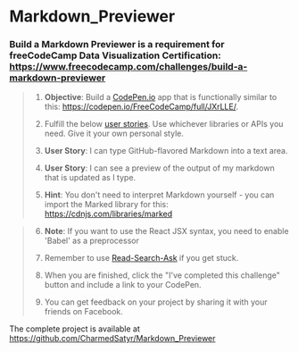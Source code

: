 # **Markdown_Previewer**
### Build a Markdown Previewer is a requirement for freeCodeCamp Data Visualization Certification: https://www.freecodecamp.com/challenges/build-a-markdown-previewer

>1. **Objective**: Build a [CodePen.io](https://codepen.io/) app that is functionally similar to this: https://codepen.io/FreeCodeCamp/full/JXrLLE/.
>
>2. Fulfill the below [user stories]('https://en.wikipedia.org/wiki/User_story'). Use whichever libraries or APIs you need. Give it your own personal style.
>
>3. **User Story**: I can type GitHub-flavored Markdown into a text area.
>
>4. **User Story**: I can see a preview of the output of my markdown that is updated as I type.
>
>5. **Hint**: You don't need to interpret Markdown yourself - you can import the Marked library for this: https://cdnjs.com/libraries/marked

>6. **Note**: If you want to use the React JSX syntax, you need to enable 'Babel' as a preprocessor
>
>7. Remember to use [Read-Search-Ask]('https://github.com/FreeCodeCamp/freecodecamp/wiki/FreeCodeCamp-Get-Help') if you get stuck.
>
>8. When you are finished, click the "I've completed this challenge" button and include a link to your CodePen.
>
>9. You can get feedback on your project by sharing it with your friends on Facebook.

The complete project is available at https://github.com/CharmedSatyr/Markdown_Previewer
